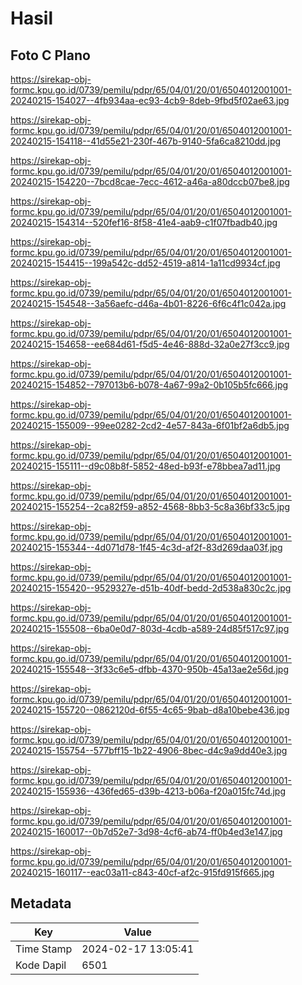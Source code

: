# Hasil

## Foto C Plano

https://sirekap-obj-formc.kpu.go.id/0739/pemilu/pdpr/65/04/01/20/01/6504012001001-20240215-154027--4fb934aa-ec93-4cb9-8deb-9fbd5f02ae63.jpg

https://sirekap-obj-formc.kpu.go.id/0739/pemilu/pdpr/65/04/01/20/01/6504012001001-20240215-154118--41d55e21-230f-467b-9140-5fa6ca8210dd.jpg

https://sirekap-obj-formc.kpu.go.id/0739/pemilu/pdpr/65/04/01/20/01/6504012001001-20240215-154220--7bcd8cae-7ecc-4612-a46a-a80dccb07be8.jpg

https://sirekap-obj-formc.kpu.go.id/0739/pemilu/pdpr/65/04/01/20/01/6504012001001-20240215-154314--520fef16-8f58-41e4-aab9-c1f07fbadb40.jpg

https://sirekap-obj-formc.kpu.go.id/0739/pemilu/pdpr/65/04/01/20/01/6504012001001-20240215-154415--199a542c-dd52-4519-a814-1a11cd9934cf.jpg

https://sirekap-obj-formc.kpu.go.id/0739/pemilu/pdpr/65/04/01/20/01/6504012001001-20240215-154548--3a56aefc-d46a-4b01-8226-6f6c4f1c042a.jpg

https://sirekap-obj-formc.kpu.go.id/0739/pemilu/pdpr/65/04/01/20/01/6504012001001-20240215-154658--ee684d61-f5d5-4e46-888d-32a0e27f3cc9.jpg

https://sirekap-obj-formc.kpu.go.id/0739/pemilu/pdpr/65/04/01/20/01/6504012001001-20240215-154852--797013b6-b078-4a67-99a2-0b105b5fc666.jpg

https://sirekap-obj-formc.kpu.go.id/0739/pemilu/pdpr/65/04/01/20/01/6504012001001-20240215-155009--99ee0282-2cd2-4e57-843a-6f01bf2a6db5.jpg

https://sirekap-obj-formc.kpu.go.id/0739/pemilu/pdpr/65/04/01/20/01/6504012001001-20240215-155111--d9c08b8f-5852-48ed-b93f-e78bbea7ad11.jpg

https://sirekap-obj-formc.kpu.go.id/0739/pemilu/pdpr/65/04/01/20/01/6504012001001-20240215-155254--2ca82f59-a852-4568-8bb3-5c8a36bf33c5.jpg

https://sirekap-obj-formc.kpu.go.id/0739/pemilu/pdpr/65/04/01/20/01/6504012001001-20240215-155344--4d071d78-1f45-4c3d-af2f-83d269daa03f.jpg

https://sirekap-obj-formc.kpu.go.id/0739/pemilu/pdpr/65/04/01/20/01/6504012001001-20240215-155420--9529327e-d51b-40df-bedd-2d538a830c2c.jpg

https://sirekap-obj-formc.kpu.go.id/0739/pemilu/pdpr/65/04/01/20/01/6504012001001-20240215-155508--6ba0e0d7-803d-4cdb-a589-24d85f517c97.jpg

https://sirekap-obj-formc.kpu.go.id/0739/pemilu/pdpr/65/04/01/20/01/6504012001001-20240215-155548--3f33c6e5-dfbb-4370-950b-45a13ae2e56d.jpg

https://sirekap-obj-formc.kpu.go.id/0739/pemilu/pdpr/65/04/01/20/01/6504012001001-20240215-155720--0862120d-6f55-4c65-9bab-d8a10bebe436.jpg

https://sirekap-obj-formc.kpu.go.id/0739/pemilu/pdpr/65/04/01/20/01/6504012001001-20240215-155754--577bff15-1b22-4906-8bec-d4c9a9dd40e3.jpg

https://sirekap-obj-formc.kpu.go.id/0739/pemilu/pdpr/65/04/01/20/01/6504012001001-20240215-155936--436fed65-d39b-4213-b06a-f20a015fc74d.jpg

https://sirekap-obj-formc.kpu.go.id/0739/pemilu/pdpr/65/04/01/20/01/6504012001001-20240215-160017--0b7d52e7-3d98-4cf6-ab74-ff0b4ed3e147.jpg

https://sirekap-obj-formc.kpu.go.id/0739/pemilu/pdpr/65/04/01/20/01/6504012001001-20240215-160117--eac03a11-c843-40cf-af2c-915fd915f665.jpg


## Metadata

| Key        | Value               |
| ---------- | ------------------- |
| Time Stamp | 2024-02-17 13:05:41 |
| Kode Dapil | 6501                |



